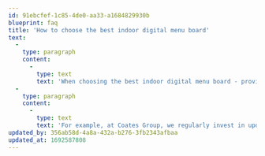```yaml
---
id: 91ebcfef-1c85-4de0-aa33-a1684829930b
blueprint: faq
title: 'How to choose the best indoor digital menu board'
text:
  -
    type: paragraph
    content:
      -
        type: text
        text: 'When choosing the best indoor digital menu board - providers, look for a track record of success, end-to-end services, widespread adoption across the QSR industry, a broad suite of merchandising solutions, fitness for purpose within the restaurant ecosystem, and both hardware and software solutions that work cohesively together.'
  -
    type: paragraph
    content:
      -
        type: text
        text: 'For example, at Coates Group, we regularly invest in updating our digital menu board hardware and SwitchboardTM CMS software to meet the evolving needs of restaurant customers. Our full-lifecycle support from design to installation ensures quality at every step of the way, recognised by industry organisations and global brands.'
updated_by: 356ab58d-4a8a-432a-b276-3fb2343afbaa
updated_at: 1692587808
---
```

